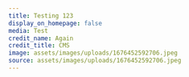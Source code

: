 ```yaml
---
title: Testing 123
display_on_homepage: false
media: Test
credit_name: Again
credit_title: CMS
image: assets/images/uploads/1676452592706.jpeg
source: assets/images/uploads/1676452592706.jpeg
---
```

